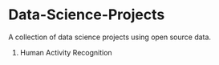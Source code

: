 # Data-Science-Projects

A collection of data science projects using open source data. 

1. Human Activity Recognition
